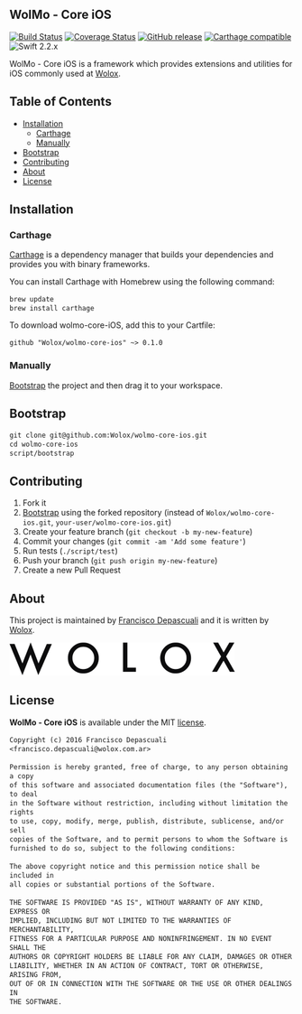 ## WolMo - Core iOS
[![Build Status](https://travis-ci.org/Wolox/wolmo-core-ios.svg?branch=master)](https://travis-ci.org/Wolox/wolmo-core-ios)
[![Coverage Status](http://codestats.wolox.com.ar/organizations/wolox/projects/wolmo-core-ios/badge)](http://codestats.wolox.com.ar/organizations/wolox/projects/wolmo-core-ios/badge)
[![GitHub release](https://img.shields.io/github/release/Wolox/wolmo-core-ios.svg)](https://github.com/Wolox/wolmo-core-ios/releases)
[![Carthage compatible](https://img.shields.io/badge/Carthage-compatible-4BC51D.svg?style=flat)](https://github.com/Carthage/Carthage) 
![Swift 2.2.x](https://img.shields.io/badge/Swift-2.2.x-orange.svg)

WolMo - Core iOS is a framework which provides extensions and utilities for iOS commonly used at [Wolox](http://www.wolox.com.ar/).


## Table of Contents

  * [Installation](#installation)
  	* [Carthage](#carthage)
  	* [Manually](#manually)
  * [Bootstrap](#bootstrap) 
  * [Contributing](#usage)
  * [About](#about)
  * [License](#license)

## Installation

### Carthage

[Carthage](https://github.com/Carthage/Carthage) is a dependency manager that builds your dependencies and provides you with binary frameworks.

You can install Carthage with Homebrew using the following command:

```
brew update
brew install carthage
```
To download wolmo-core-iOS, add this to your Cartfile:
```
github "Wolox/wolmo-core-ios" ~> 0.1.0
```

### Manually
[Bootstrap](#bootstrap) the project and then drag it to your workspace.

## Bootstrap
```
git clone git@github.com:Wolox/wolmo-core-ios.git
cd wolmo-core-ios
script/bootstrap
```

## Contributing
1. Fork it
2. [Bootstrap](#bootstrap) using the forked repository (instead of `Wolox/wolmo-core-ios.git`, `your-user/wolmo-core-ios.git`)
3. Create your feature branch (`git checkout -b my-new-feature`)
4. Commit your changes (`git commit -am 'Add some feature'`)
5. Run tests (`./script/test`)
6. Push your branch (`git push origin my-new-feature`)
7. Create a new Pull Request

## About

This project is maintained by [Francisco Depascuali](https://github.com/FranDepascuali) and it is written by [Wolox](http://www.wolox.com.ar).

![Wolox](https://raw.githubusercontent.com/Wolox/press-kit/master/logos/logo_banner.png)

## License
**WolMo - Core iOS** is available under the MIT [license](LICENSE.txt).

    Copyright (c) 2016 Francisco Depascuali <francisco.depascuali@wolox.com.ar>

    Permission is hereby granted, free of charge, to any person obtaining a copy
    of this software and associated documentation files (the "Software"), to deal
    in the Software without restriction, including without limitation the rights
    to use, copy, modify, merge, publish, distribute, sublicense, and/or sell
    copies of the Software, and to permit persons to whom the Software is
    furnished to do so, subject to the following conditions:

    The above copyright notice and this permission notice shall be included in
    all copies or substantial portions of the Software.

    THE SOFTWARE IS PROVIDED "AS IS", WITHOUT WARRANTY OF ANY KIND, EXPRESS OR
    IMPLIED, INCLUDING BUT NOT LIMITED TO THE WARRANTIES OF MERCHANTABILITY,
    FITNESS FOR A PARTICULAR PURPOSE AND NONINFRINGEMENT. IN NO EVENT SHALL THE
    AUTHORS OR COPYRIGHT HOLDERS BE LIABLE FOR ANY CLAIM, DAMAGES OR OTHER
    LIABILITY, WHETHER IN AN ACTION OF CONTRACT, TORT OR OTHERWISE, ARISING FROM,
    OUT OF OR IN CONNECTION WITH THE SOFTWARE OR THE USE OR OTHER DEALINGS IN
    THE SOFTWARE.
